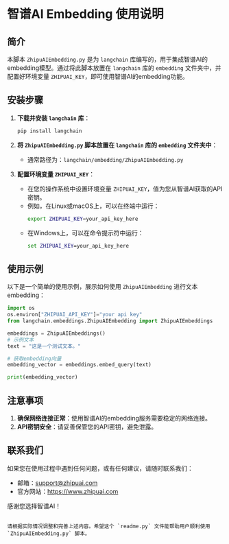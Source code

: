 # 智谱AI Embedding 使用说明

## 简介
本脚本 `ZhipuAIEmbedding.py` 是为 `langchain` 库编写的，用于集成智谱AI的embedding模型。通过将此脚本放置在 `langchain` 库的 `embedding` 文件夹中，并配置好环境变量 `ZHIPUAI_KEY`，即可使用智谱AI的embedding功能。

## 安装步骤

1. **下载并安装 `langchain` 库**：
   ```bash
   pip install langchain
   ```

2. **将 `ZhipuAIEmbedding.py` 脚本放置在 `langchain` 库的 `embedding` 文件夹中**：
   - 通常路径为：`langchain/embedding/ZhipuAIEmbedding.py`

3. **配置环境变量 `ZHIPUAI_KEY`**：
   - 在您的操作系统中设置环境变量 `ZHIPUAI_KEY`，值为您从智谱AI获取的API密钥。
   - 例如，在Linux或macOS上，可以在终端中运行：
     ```bash
     export ZHIPUAI_KEY=your_api_key_here
     ```
   - 在Windows上，可以在命令提示符中运行：
     ```cmd
     set ZHIPUAI_KEY=your_api_key_here
     ```

## 使用示例

以下是一个简单的使用示例，展示如何使用 `ZhipuAIEmbedding` 进行文本embedding：

```python
import os
os.environ["ZHIPUAI_API_KEY"]="your api key"
from langchain.embeddings.ZhipuAIEmbedding import ZhipuAIEmbeddings

embeddings = ZhipuAIEmbeddings()
# 示例文本
text = "这是一个测试文本。"

# 获取embedding向量
embedding_vector = embeddings.embed_query(text)

print(embedding_vector)
```

## 注意事项

1. **确保网络连接正常**：使用智谱AI的embedding服务需要稳定的网络连接。
2. **API密钥安全**：请妥善保管您的API密钥，避免泄露。

## 联系我们

如果您在使用过程中遇到任何问题，或有任何建议，请随时联系我们：
- 邮箱：support@zhipuai.com
- 官方网站：https://www.zhipuai.com

感谢您选择智谱AI！
```

请根据实际情况调整和完善上述内容。希望这个 `readme.py` 文件能帮助用户顺利使用 `ZhipuAIEmbedding.py` 脚本。
